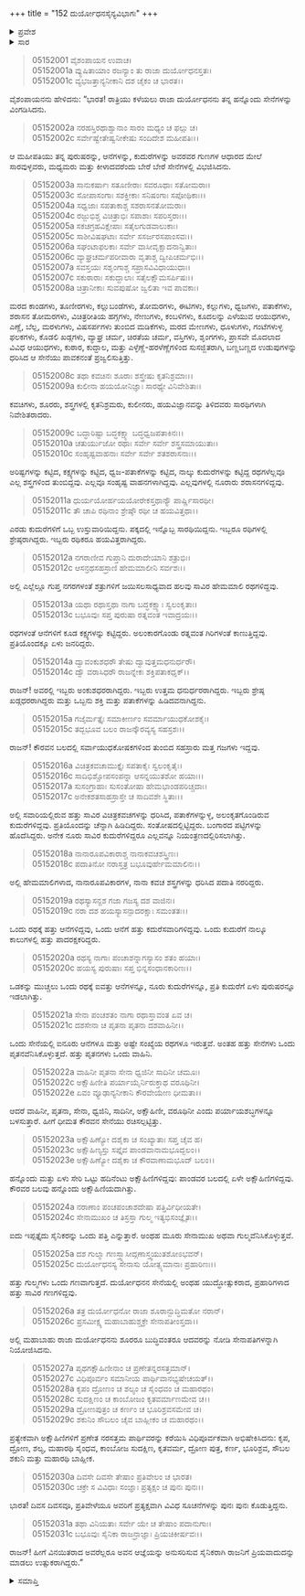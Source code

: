+++
title = "152 ದುರ್ಯೋಧನಸೈನ್ಯವಿಭಾಗಃ"
+++

<details><summary>ಪ್ರವೇಶ</summary>


।।   ಓಂ ಓಂ ನಮೋ ನಾರಾಯಣಾಯ।।   ಶ್ರೀ ವೇದವ್ಯಾಸಾಯ ನಮಃ ।।

ಶ್ರೀ ಕೃಷ್ಣದ್ವೈಪಾಯನ ವೇದವ್ಯಾಸ ವಿರಚಿತ  

**ಶ್ರೀ ಮಹಾಭಾರತ**

**ಉದ್ಯೋಗ ಪರ್ವ**

**ಸೇನಾನಿರ್ಯಾಣ ಪರ್ವ**

**ಅಧ್ಯಾಯ 152**

</details>


<details><summary>ಸಾರ</summary>

ದುರ್ಯೋಧನನು ತನ್ನ ಸೇನೆಗಳ ವಿಭಾಗಗಳನ್ನು ರಚಿಸಿದ್ದುದು (1-31).


</details>


> 05152001 ವೈಶಂಪಾಯನ ಉವಾಚ।  
05152001a ವ್ಯುಷಿತಾಯಾಂ ರಜನ್ಯಾಂ ತು ರಾಜಾ ದುರ್ಯೋಧನಸ್ತತಃ।  
05152001c ವ್ಯಭಜತ್ತಾನ್ಯನೀಕಾನಿ ದಶ ಚೈಕಂ ಚ ಭಾರತ।।

ವೈಶಂಪಾಯನನು ಹೇಳಿದನು: “ಭಾರತ! ರಾತ್ರಿಯು ಕಳೆಯಲು ರಾಜಾ ದುರ್ಯೋಧನನು ತನ್ನ ಹನ್ನೊಂದು ಸೇನೆಗಳನ್ನು ವಿಂಗಡಿಸಿದನು.

> 05152002a ನರಹಸ್ತಿರಥಾಶ್ವಾನಾಂ ಸಾರಂ ಮಧ್ಯಂ ಚ ಫಲ್ಗು ಚ।  
05152002c ಸರ್ವೇಷ್ವೇತೇಷ್ವನೀಕೇಷು ಸಂದಿದೇಶ ಮಹೀಪತಿಃ।।

ಆ ಮಹೀಪತಿಯು ತನ್ನ ಪುರುಷರನ್ನು, ಆನೆಗಳನ್ನು, ಕುದುರೆಗಳನ್ನು ಅವರವರ ಗುಣಗಳ ಆಧಾರದ ಮೇಲೆ ಸಾರವುಳ್ಳವರು, ಮಧ್ಯಮರು ಮತ್ತು ಕೀಳಾದವರೆಂದು ಬೇರೆ ಬೇರೆ ಸೇನೆಗಳಲ್ಲಿ ವಿಭಜಿಸಿದನು.

> 05152003a ಸಾನುಕರ್ಷಾಃ ಸತೂಣೀರಾಃ ಸವರೂಥಾಃ ಸತೋಮರಾಃ।  
05152003c ಸೋಪಾಸಂಗಾಃ ಸಶಕ್ತೀಕಾಃ ಸನಿಷಂಗಾಃ ಸಪೋಥಿಕಾಃ।।  
05152004a ಸಧ್ವಜಾಃ ಸಪತಾಕಾಶ್ಚ ಸಶರಾಸನತೋಮರಾಃ।   
05152004c ರಜ್ಜುಭಿಶ್ಚ ವಿಚಿತ್ರಾಭಿಃ ಸಪಾಶಾಃ ಸಪರಿಸ್ತರಾಃ।।  
05152005a ಸಕಚಗ್ರಹವಿಕ್ಷೇಪಾಃ ಸತೈಲಗುಡವಾಲುಕಾಃ।   
05152005c ಸಾಶೀವಿಷಘಟಾಃ ಸರ್ವೇ ಸಸರ್ಜರಸಪಾಂಸವಃ।।  
05152006a ಸಘಂಟಾಫಲಕಾಃ ಸರ್ವೇ ವಾಸೀವೃಕ್ಷಾದನಾನ್ವಿತಾಃ।  
05152006c ವ್ಯಾಘ್ರಚರ್ಮಪರೀವಾರಾ ವೃತಾಶ್ಚ ದ್ವೀಪಿಚರ್ಮಭಿಃ।।  
05152007a ಸವಸ್ತಯಃ ಸಶೃಂಗಾಶ್ಚ ಸಪ್ರಾಸವಿವಿಧಾಯುಧಾಃ।  
05152007c ಸಕುಠಾರಾಃ ಸಕುದ್ದಾಲಾಃ ಸತೈಲಕ್ಷೌಮಸರ್ಪಿಷಃ।।   
05152008a ಚಿತ್ರಾನೀಕಾಃ ಸುವಪುಷೋ ಜ್ವಲಿತಾ ಇವ ಪಾವಕಾಃ।

ಮರದ ಕಾಂಡಗಳು, ತೂಣೀರಗಳು, ಕಲ್ಲುಬಂಡೆಗಳು, ತೋಮರಗಳು, ಈಟಿಗಳು, ಕಲ್ಲುಗಳು, ಧ್ವಜಗಳು, ಪತಾಕೆಗಳು, ಶರಾಸನ ತೋಮರಗಳು, ವಿಚಿತ್ರರೀತಿಯ ಹಗ್ಗಗಳು, ನೇಣುಗಳು, ಕಂಬಳಿಗಳು, ಕೂದಲನ್ನು ಎಳೆಯುವ ಆಯುಧಗಳು, ಎಣ್ಣೆ, ಬೆಲ್ಲ, ಮರಳುಗಳು, ವಿಷಸರ್ಪಗಳು ತುಂಬಿದ ಮಡಿಕೆಗಳು, ಮರದ ಮೇಣಗಳು, ಧೂಳುಗಳು, ಗಂಟೆಗಳುಳ್ಳ ಫಲಕಗಳು, ಕೊಡಲಿ ಖಡ್ಗಗಳು, ವ್ಯಾಘ್ರ ಚರ್ಮ, ಚಿರತೆಯ ಚರ್ಮ, ವಸ್ತಿಗಳು, ಶೃಂಗಗಳು, ಪ್ರಾಸವೇ ಮೊದಲಾದ ವಿವಿಧ ಆಯುಧಗಳು, ಕುಠಾರ, ಕುದ್ದಾಲ, ಮತ್ತು ಎಳ್ಳೆಣ್ಣೆ-ಹರಳೆಣ್ಣೆಗಳಿಂದ ಸುಸಜ್ಜಿತರಾಗಿ, ಬಣ್ಣಬಣ್ಣದ ಉಡುಪುಗಳನ್ನು ಧರಿಸಿದ ಆ ಸೇನೆಯು ಪಾವಕನಂತೆ ಪ್ರಜ್ವಲಿಸುತ್ತಿತ್ತು.

> 05152008c ತಥಾ ಕವಚಿನಃ ಶೂರಾಃ ಶಸ್ತ್ರೇಷು ಕೃತನಿಶ್ರಮಾಃ।।  
05152009a ಕುಲೀನಾ ಹಯಯೋನಿಜ್ಞಾಃ ಸಾರಥ್ಯೇ ವಿನಿವೇಶಿತಾಃ।

ಕವಚಿಗಳು, ಶೂರರು, ಶಸ್ತ್ರಗಳಲ್ಲಿ ಕೃತನಿಶ್ರಮರು, ಕುಲೀನರು, ಹಯವಿಜ್ಞಾನವನ್ನು ತಿಳಿದವರು ಸಾರಥಿಗಳಾಗಿ ನಿವೇಶಿತರಾದರು.

> 05152009c ಬದ್ಧಾರಿಷ್ಟಾ ಬದ್ಧಕಕ್ಷ್ಯಾ ಬದ್ಧಧ್ವಜಪತಾಕಿನಃ।।  
05152010a ಚತುರ್ಯುಜೋ ರಥಾಃ ಸರ್ವೇ ಸರ್ವೇ ಶಸ್ತ್ರಸಮಾಯುತಾಃ।  
05152010c ಸಂಹೃಷ್ಟವಾಹನಾಃ ಸರ್ವೇ ಸರ್ವೇ ಶತಶರಾಸನಾಃ।।

ಅರಿಷ್ಟಗಳನ್ನು ಕಟ್ಟಿದ, ಕಕ್ಷ್ಯಗಳನ್ನು ಕಟ್ಟಿದ, ಧ್ವಜ-ಪತಾಕೆಗಳನ್ನು ಕಟ್ಟಿದ, ನಾಲ್ಕು ಕುದುರೆಗಳನ್ನು ಕಟ್ಟಿದ್ದ ರಥಗಳೆಲ್ಲವೂ ಎಲ್ಲ ಶಸ್ತ್ರಗಳಿಂದ ತುಂಬಿದ್ದವು. ಎಲ್ಲವೂ ಸಂಹೃಷ್ಟ ವಾಹನಗಳಾಗಿದ್ದವು. ಎಲ್ಲವುಗಳಲ್ಲಿ ನೂರಾರು ಶರಾಸನಗಳಿದ್ದವು.

> 05152011a ಧುರ್ಯಯೋರ್ಹಯಯೋರೇಕಸ್ತಥಾನ್ಯೌ ಪಾರ್ಷ್ಣಿಸಾರಥೀ।  
05152011c ತೌ ಚಾಪಿ ರಥಿನಾಂ ಶ್ರೇಷ್ಠೌ ರಥೀ ಚ ಹಯವಿತ್ತಥಾ।।

ಎರಡು ಕುದುರೆಗಳಿಗೆ ಒಬ್ಬ ಉಸ್ತುವಾರಿಯಿದ್ದನು. ಪಕ್ಕದಲ್ಲಿ ಇನ್ನೊಬ್ಬ ಸಾರಥಿಯಿದ್ದನು. ಇಬ್ಬರೂ ರಥಿಗಳಲ್ಲಿ ಶ್ರೇಷ್ಠರಾಗಿದ್ದರು. ಇಬ್ಬರು ರಥಿಕರೂ ಹಯವಿತ್ತರಾಗಿದ್ದರು.

> 05152012a ನಗರಾಣೀವ ಗುಪ್ತಾನಿ ದುರಾದೇಯಾನಿ ಶತ್ರುಭಿಃ।  
05152012c ಆಸನ್ರಥಸಹಸ್ರಾಣಿ ಹೇಮಮಾಲೀನಿ ಸರ್ವಶಃ।।

ಅಲ್ಲಿ ಎಲ್ಲೆಲ್ಲೂ ಗುಪ್ತ ನಗರಗಳಂತೆ ಶತ್ರುಗಳಿಗೆ ಜಯಿಸಲಸಾಧ್ಯವಾದ ಹಲವು ಸಾವಿರ ಹೇಮಮಾಲಿ ರಥಗಳಿದ್ದವು.

> 05152013a ಯಥಾ ರಥಾಸ್ತಥಾ ನಾಗಾ ಬದ್ಧಕಕ್ಷ್ಯಾಃ ಸ್ವಲಂಕೃತಾಃ।  
05152013c ಬಭೂವುಃ ಸಪ್ತ ಪುರುಷಾ ರತ್ನವಂತ ಇವಾದ್ರಯಃ।।

ರಥಗಳಂತೆ ಆನೆಗಳಿಗೆ ಕೂಡ ಕಕ್ಷ್ಯಗಳನ್ನು ಕಟ್ಟಿದ್ದರು. ಅಲಂಕಾರಗೊಂಡು ರತ್ನವಂತ ಗಿರಿಗಳಂತೆ ಕಾಣುತ್ತಿದ್ದವು. ಪ್ರತಿಯೊಂದಕ್ಕೂ ಏಳು ಜನರಿದ್ದರು.

> 05152014a ದ್ವಾವಂಕುಶಧರೌ ತೇಷು ದ್ವಾವುತ್ತಮಧನುರ್ಧರೌ।  
05152014c ದ್ವೌ ವರಾಸಿಧರೌ ರಾಜನ್ನೇಕಃ ಶಕ್ತಿಪತಾಕಧೃಕ್।।

ರಾಜನ್! ಅವರಲ್ಲಿ ಇಬ್ಬರು ಅಂಕುಶಧರರಾಗಿದ್ದರು. ಇಬ್ಬರು ಉತ್ತಮ ಧನುರ್ಧರರಾಗಿದ್ದರು. ಇಬ್ಬರು ಶ್ರೇಷ್ಠ ಖಡ್ಗಧರರಾಗಿದ್ದರು ಮತ್ತು ಒಬ್ಬನು ಶಕ್ತಿ ಮತ್ತು ಪತಾಕೆಗಳನ್ನು ಹಿಡಿದವನಾಗಿದ್ದನು.

> 05152015a ಗಜೈರ್ಮತ್ತೈಃ ಸಮಾಕೀರ್ಣಂ ಸವರ್ಮಾಯುಧಕೋಶಕೈಃ।  
05152015c ತದ್ಬಭೂವ ಬಲಂ ರಾಜನ್ಕೌರವ್ಯಸ್ಯ ಸಹಸ್ರಶಃ।।

ರಾಜನ್! ಕೌರವನ ಬಲದಲ್ಲಿ ಸರ್ವಾಯುಧಕೋಷಕಗಳಿಂದ ತುಂಬಿದ ಸಹಸ್ರಾರು ಮತ್ತ ಗಜಗಳು ಇದ್ದವು.

> 05152016a ವಿಚಿತ್ರಕವಚಾಮುಕ್ತೈಃ ಸಪತಾಕೈಃ ಸ್ವಲಂಕೃತೈಃ।   
05152016c ಸಾದಿಭಿಶ್ಚೋಪಸಂಪನ್ನಾ ಆಸನ್ನಯುತಶೋ ಹಯಾಃ।।  
05152017a ಸುಸಂಗ್ರಾಹಾಃ ಸುಸಂತೋಷಾ ಹೇಮಭಾಂಡಪರಿಚ್ಚದಾಃ।  
05152017c ಅನೇಕಶತಸಾಹಸ್ರಾಸ್ತೇ ಚ ಸಾದಿವಶೇ ಸ್ಥಿತಾಃ।।

ಅಲ್ಲಿ ಸವಾರಿಯಲ್ಲಿರುವ ಹತ್ತು ಸಾವಿರ ವಿಚಿತ್ರಕವಚಗಳನ್ನು ಧರಿಸಿದ, ಪತಾಕೆಗಳನ್ನುಳ್ಳ, ಅಲಂಕೃತಗೊಂಡಿರುವ ಕುದುರೆಗಳಿದ್ದವು. ಪ್ರತಿಯೊಂದನ್ನು ಚೆನ್ನಾಗಿ ಹಿಡಿದಿದ್ದರು. ಸಂತೋಷದಲ್ಲಿಟ್ಟಿದ್ದರು. ಬಂಗಾರದ ಪಟ್ಟಿಗಳನ್ನು ಹೊದೆಸಿದ್ದರು. ಅನೇಕ ನೂರು ಸಾವಿರ ಕುದುರೆಗಳಿದ್ದರೂ ಎಲ್ಲವನ್ನೂ ನಿಯಂತ್ರಣದಲ್ಲಿರಿಸಲಾಗಿತ್ತು.

> 05152018a ನಾನಾರೂಪವಿಕಾರಾಶ್ಚ ನಾನಾಕವಚಶಸ್ತ್ರಿಣಃ।  
05152018c ಪದಾತಿನೋ ನರಾಸ್ತತ್ರ ಬಭೂವುರ್ಹೇಮಮಾಲಿನಃ।।

ಅಲ್ಲಿ ಹೇಮಮಾಲಿಗಳಾದ, ನಾನಾರೂಪವಿಕಾರಗಳ, ನಾನಾ ಕವಚ ಶಸ್ತ್ರಗಳನ್ನು ಧರಿಸಿದ ಪದಾತಿ ನರರಿದ್ದರು.

> 05152019a ರಥಸ್ಯಾಸನ್ದಶ ಗಜಾ ಗಜಸ್ಯ ದಶ ವಾಜಿನಃ।  
05152019c ನರಾ ದಶ ಹಯಸ್ಯಾಸನ್ಪಾದರಕ್ಷಾಃ ಸಮಂತತಃ।।

ಒಂದು ರಥಕ್ಕೆ ಹತ್ತು ಆನೆಗಳಿದ್ದವು, ಒಂದು ಆನೆಗೆ ಹತ್ತು ಕದುರೆಸವಾರಿಗಳಿದ್ದವು. ಒಂದು ಕುದುರೆಗೆ ನಾಲ್ಕೂ ಕಾಲುಗಳಲ್ಲಿ ಹತ್ತು ಪಾದರಕ್ಷಕರಿದ್ದರು.

> 05152020a ರಥಸ್ಯ ನಾಗಾಃ ಪಂಚಾಶನ್ನಾಗಸ್ಯಾಸಂ ಶತಂ ಹಯಾಃ।  
05152020c ಹಯಸ್ಯ ಪುರುಷಾಃ ಸಪ್ತ ಭಿನ್ನಸಂಧಾನಕಾರಿಣಃ।।

ಒಡಕನ್ನು ಮುಚ್ಚಲು ಒಂದು ರಥಕ್ಕೆ ಐವತ್ತು ಆನೆಗಳನ್ನೂ, ನೂರು ಕುದುರೆಗಳನ್ನೂ, ಪ್ರತಿ ಕುದುರೆಗೆ ಏಳು ಪುರುಷರನ್ನೂ ಇಡಲಾಗಿತ್ತು.

> 05152021a ಸೇನಾ ಪಂಚಶತಂ ನಾಗಾ ರಥಾಸ್ತಾವಂತ ಏವ ಚ।  
05152021c ದಶಸೇನಾ ಚ ಪೃತನಾ ಪೃತನಾ ದಶವಾಹಿನೀ।।

ಒಂದು ಸೇನೆಯಲ್ಲಿ ಐನೂರು ಆನೆಗಳೂ ಮತ್ತು ಅಷ್ಟೇ ಸಂಖ್ಯೆಯ ರಥಗಳೂ ಇರುತ್ತವೆ. ಅಂತಹ ಹತ್ತು ಸೇನೆಗಳು ಒಂದು ಪೃತನವೆನಿಸಿಕೊಳ್ಳುತ್ತದೆ. ಹತ್ತು ಪೃತನಗಳು ಒಂದು ವಾಹಿನಿ.

> 05152022a ವಾಹಿನೀ ಪೃತನಾ ಸೇನಾ ಧ್ವಜಿನೀ ಸಾದಿನೀ ಚಮೂಃ।  
05152022c ಅಕ್ಷೌಹಿಣೀತಿ ಪರ್ಯಾಯೈರ್ನಿರುಕ್ತಾಥ ವರೂಥಿನೀ।  
05152022e ಏವಂ ವ್ಯೂಢಾನ್ಯನೀಕಾನಿ ಕೌರವೇಯೇಣ ಧೀಮತಾ।।

ಆದರೆ ವಾಹಿನೀ, ಪೃತನಾ, ಸೇನಾ, ಧ್ವಜಿನಿ, ಸಾದಿನೀ, ಅಕ್ಷೌಹಿಣೀ, ವರೂಥಿನೀ ಎಂದು ಪರ್ಯಾಯಶಬ್ಧಗಳನ್ನೂ ಬಳಸುತ್ತಾರೆ. ಹೀಗೆ ಧೀಮತ ಕೌರವನ ಸೇನೆಯು ರಚಿಸಲ್ಪಟ್ಟಿತ್ತು.

> 05152023a ಅಕ್ಷೌಹಿಣ್ಯೋ ದಶೈಕಾ ಚ ಸಂಖ್ಯಾತಾಃ ಸಪ್ತ ಚೈವ ಹ।  
05152023c ಅಕ್ಷೌಹಿಣ್ಯಸ್ತು ಸಪ್ತೈವ ಪಾಂಡವಾನಾಮಭೂದ್ಬಲಂ।।  
05152023e ಅಕ್ಷೌಹಿಣ್ಯೋ ದಶೈಕಾ ಚ ಕೌರವಾಣಾಮಭೂದ್ ಬಲಂ।।

ಹನ್ನೊಂದು ಮತ್ತು ಏಳು ಸೇರಿ ಒಟ್ಟು ಹದಿನೆಂಟು ಅಕ್ಷೌಹಿಣಿಗಳಿದ್ದವು: ಪಾಂಡವರ ಬಲದಲ್ಲಿ ಏಳೇ ಅಕ್ಷೌಹಿಣಿಗಳಿದ್ದವು. ಕೌರವರ ಬಲವು ಹನ್ನೊಂದು ಅಕ್ಷೌಹಿಣಿಯದಾಗಿತ್ತು.

> 05152024a ನರಾಣಾಂ ಪಂಚಪಂಚಾಶದೇಷಾ ಪತ್ತಿರ್ವಿಧೀಯತೇ।   
05152024c ಸೇನಾಮುಖಂ ಚ ತಿಸ್ರಸ್ತಾ ಗುಲ್ಮ ಇತ್ಯಭಿಸಂಜ್ಞೈತಃ।।

ಐದು ಇಪ್ಪತ್ತೈದು ಸೈನಿಕರನ್ನು ಒಂದು ಪತ್ತಿ ಎನ್ನುತ್ತಾರೆ. ಅಂಥಹ ಮೂರು ಸೇನಾಮುಖ ಅಥವಾ ಗುಲ್ಮವೆನಿಸಿಕೊಳ್ಳುತ್ತವೆ.

> 05152025a ದಶ ಗುಲ್ಮಾ ಗಣಸ್ತ್ವಾಸೀದ್ಗಣಾಸ್ತ್ವಯುತಶೋಽಭವನ್।  
05152025c ದುರ್ಯೋಧನಸ್ಯ ಸೇನಾಸು ಯೋತ್ಸ್ಯಮಾನಾಃ ಪ್ರಹಾರಿಣಃ।।

ಹತ್ತು ಗುಲ್ಮಗಳು ಒಂದು ಗಣವಾಗುತ್ತದೆ. ದುರ್ಯೋಧನನ ಸೇನೆಯಲ್ಲಿ ಅಂಥಹ ಯುದ್ಧೋತ್ಸುಕರಾದ, ಪ್ರಹಾರಿಗಳಾದ ಹತ್ತು ಸಾವಿರ ಗಣಗಳಿದ್ದವು.

> 05152026a ತತ್ರ ದುರ್ಯೋಧನೋ ರಾಜಾ ಶೂರಾನ್ಬುದ್ಧಿಮತೋ ನರಾನ್।  
05152026c ಪ್ರಸಮೀಕ್ಷ್ಯ ಮಹಾಬಾಹುಶ್ಚಕ್ರೇ ಸೇನಾಪತೀಂಸ್ತದಾ।।

ಅಲ್ಲಿ ಮಹಾಬಾಹು ರಾಜಾ ದುರ್ಯೋಧನನು ಶೂರರೂ ಬುದ್ಧಿವಂತರೂ ಆದವರನ್ನು ನೋಡಿ ಸೇನಾಪತಿಗಳನ್ನಾಗಿ ನಿಯೋಜಿಸಿದನು.

> 05152027a ಪೃಥಗಕ್ಷೌಹಿಣೀನಾಂ ಚ ಪ್ರಣೇತನ್ನರಸತ್ತಮಾನ್।   
05152027c ವಿಧಿಪೂರ್ವಂ ಸಮಾನೀಯ ಪಾರ್ಥಿವಾನಭ್ಯಷೇಚಯತ್।।  
05152028a ಕೃಪಂ ದ್ರೋಣಂ ಚ ಶಲ್ಯಂ ಚ ಸೈಂಧವಂ ಚ ಮಹಾರಥಂ।  
05152028c ಸುದಕ್ಷಿಣಂ ಚ ಕಾಂಬೋಜಂ ಕೃತವರ್ಮಾಣಮೇವ ಚ।।  
05152029a ದ್ರೋಣಪುತ್ರಂ ಚ ಕರ್ಣಂ ಚ ಭೂರಿಶ್ರವಸಮೇವ ಚ।  
05152029c ಶಕುನಿಂ ಸೌಬಲಂ ಚೈವ ಬಾಹ್ಲೀಕಂ ಚ ಮಹಾರಥಂ।।

ಪ್ರತ್ಯೇಕವಾಗಿ ಅಕ್ಷೌಹಿಣಿಗಳಿಗೆ ಪ್ರಣೇತ ನರಸತ್ತಮ ಪಾರ್ಥಿವರನ್ನು ಕರೆಯಿಸಿ ವಿಧಿಪೂರ್ವಕವಾಗಿ ಅಭಿಷೇಕಿಸಿದನು: ಕೃಪ, ದ್ರೋಣ, ಶಲ್ಯ, ಮಹಾರಥಿ ಸೈಂಧವ, ಕಾಂಬೋಜ ಸುದಕ್ಷಿಣ, ಕೃತವರ್ಮ, ದ್ರೋಣ ಪುತ್ರ, ಕರ್ಣ, ಭೂರಿಶ್ರವ, ಸೌಬಲ ಶಕುನಿ ಮತ್ತು ಮಹಾರಥಿ ಬಾಹ್ಲೀಕ.

> 05152030a ದಿವಸೇ ದಿವಸೇ ತೇಷಾಂ ಪ್ರತಿವೇಲಂ ಚ ಭಾರತ।   
05152030c ಚಕ್ರೇ ಸ ವಿವಿಧಾಃ ಸಂಜ್ಞಾಃ ಪ್ರತ್ಯಕ್ಷಂ ಚ ಪುನಃ ಪುನಃ।।

ಭಾರತ! ದಿವಸ ದಿವಸವೂ, ಪ್ರತಿವೇಳೆಯೂ ಅವರಿಗೆ ಪ್ರತ್ಯಕ್ಷವಾಗಿ ವಿವಿಧ ಸೂಚನೆಗಳನ್ನು ಪುನಃ ಪುನಃ ಕೊಡುತ್ತಿದ್ದನು.

> 05152031a ತಥಾ ವಿನಿಯತಾಃ ಸರ್ವೇ ಯೇ ಚ ತೇಷಾಂ ಪದಾನುಗಾಃ।  
05152031c ಬಭೂವುಃ ಸೈನಿಕಾ ರಾಜನ್ರಾಜ್ಞಾಃ ಪ್ರಿಯಚಿಕೀರ್ಷವಃ।।

ರಾಜನ್! ಹೀಗೆ ವಿನಯಿತರಾದ ಅವರೆಲ್ಲರೂ ಅವನ ಆಜ್ಞೆಯನ್ನು ಅನುಸರಿಸುವ ಸೈನಿಕರಾಗಿ ರಾಜನಿಗೆ ಪ್ರಿಯವಾದುದನ್ನು ಮಾಡಲು ಉತ್ಸುಕರಾಗಿದ್ದರು.”

<details><summary>ಸಮಾಪ್ತಿ</summary>


ಇತಿ ಶ್ರೀ ಮಹಾಭಾರತೇ ಉದ್ಯೋಗ ಪರ್ವಣಿ ಸೇನಾನಿರ್ಯಾಣ ಪರ್ವಣಿ ದುರ್ಯೋಧನಸೈನ್ಯವಿಭಾಗೇ ದ್ವಿಪಂಚಾಶದಧಿಕಶತತಮೋಽಧ್ಯಾಯಃ।  
ಇದು ಶ್ರೀ ಮಹಾಭಾರತದಲ್ಲಿ ಉದ್ಯೋಗ ಪರ್ವದಲ್ಲಿ ಸೇನಾನಿರ್ಯಾಣ ಪರ್ವದಲ್ಲಿ ದುರ್ಯೋಧನಸೈನ್ಯವಿಭಾಗದದಲ್ಲಿ ನೂರಾಐವತ್ತೆರಡನೆಯ ಅಧ್ಯಾಯವು.
ಇತಿ ಶ್ರೀ ಮಹಾಭಾರತೇ ಉದ್ಯೋಗ ಪರ್ವಣಿ ಸೇನಾನಿರ್ಯಾಣ ಪರ್ವಃ।  
ಇದು ಶ್ರೀ ಮಹಾಭಾರತದಲ್ಲಿ ಉದ್ಯೋಗ ಪರ್ವದಲ್ಲಿ ಸೇನಾನಿರ್ಯಾಣ ಪರ್ವವು.
ಇದೂವರೆಗಿನ ಒಟ್ಟು ಮಹಾಪರ್ವಗಳು-4/18, ಉಪಪರ್ವಗಳು-26/100, ಅಧ್ಯಾಯಗಳು-815/1995, ಶ್ಲೋಕಗಳು-26687/73784.

</details>
